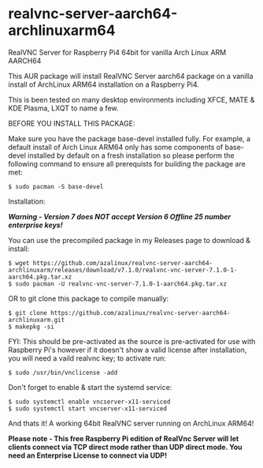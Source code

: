 # realvnc-server-aarch64-archlinuxarm64

RealVNC Server for Raspberry Pi4 64bit for vanilla Arch Linux ARM AARCH64

This AUR package will install RealVNC Server aarch64 package on a vanilla install of ArchLinux ARM64 installation on a Raspberry Pi4.

This is been tested on many desktop environments including XFCE, MATE & KDE Plasma, LXQT to name a few.

BEFORE YOU INSTALL THIS PACKAGE:

Make sure you have the package base-devel installed fully. For example, a default install of Arch Linux ARM64 only has some components of base-devel installed by default on a fresh installation so please perform the following command to ensure all prerequists for building the package are met:   
```
$ sudo pacman -S base-devel
```
Installation:

***Warning - Version 7 does NOT accept Version 6 Offline 25 number enterprise keys!***

You can use the precompiled package in my Releases page to download & install:

```
$ wget https://github.com/azalinux/realvnc-server-aarch64-archlinuxarm/releases/download/v7.1.0/realvnc-vnc-server-7.1.0-1-aarch64.pkg.tar.xz
$ sudo pacman -U realvnc-vnc-server-7.1.0-1-aarch64.pkg.tar.xz
```

OR to git clone this package to compile manually:

```
$ git clone https://github.com/azalinux/realvnc-server-aarch64-archlinuxarm.git
$ makepkg -si
```

FYI: This should be pre-activated as the source is pre-activated for use with Raspberry Pi's however if it doesn't show a valid license after installation, you will need a vaild realvnc key; to activate run: 
```
$ sudo /usr/bin/vnclicense -add
````
Don't forget to enable & start the systemd service: 
```
$ sudo systemctl enable vncserver-x11-serviced
$ sudo systemctl start vncserver-x11-serviced
```
And thats it! A working 64bit RealVNC server running on ArchLinux ARM64!

**Please note - This free Raspberry Pi edition of RealVnc Server will let clients connect via TCP direct mode rather than UDP direct mode. You need an Enterprise License to connect via UDP!**
